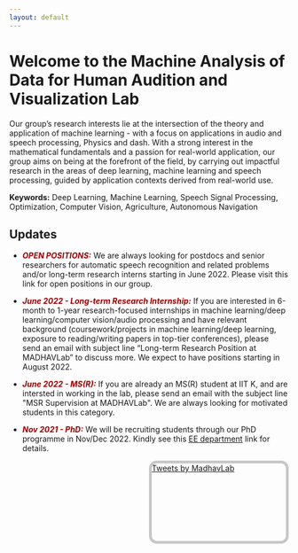 ```yaml
---
layout: default
---
```

# **Welcome to the Machine Analysis of Data for Human Audition and Visualization Lab**
Our group’s research interests lie at the intersection of the theory and application 
of machine learning - with a focus on applications in audio and speech processing, 
Physics and dash. With a strong interest in the mathematical fundamentals and a 
passion for real-world application, our group aims on being at the forefront of 
the field, by carrying out impactful research in the areas of deep learning, 
machine learning and speech processing, guided by application contexts derived 
from real-world use.
    
**Keywords:** Deep Learning, Machine Learning, Speech Signal Processing, 
Optimization, Computer Vision, Agriculture, Autonomous Navigation
        


## Updates

- <span style="color:rgb(159, 0, 0)"><b>*OPEN POSITIONS:*</b></span> We are always looking for postdocs and senior researchers for automatic speech recognition and related problems and/or long-term research interns starting in June 2022. Please visit this link for open positions in our group.

- <span style="color:rgb(159, 0, 0)"><b>*June 2022 - Long-term Research Internship:*</b></span> If you are interested in 6-month to 1-year research-focused internships in machine learning/deep learning/computer vision/audio processing and have relevant background (coursework/projects in machine learning/deep learning, exposure to reading/writing papers in top-tier conferences), please send an email with subject line “Long-term Research Position at MADHAVLab” to discuss more. We expect to have positions starting in August 2022.

- <span style="color:rgb(159, 0, 0)"><b>*June 2022 - MS(R):*</b></span> If you are already an MS(R) student at IIT K, and are intersted in working in the lab, please send an email with the subject line "MSR Supervision at MADHAVLab". We are always looking for motivated students in this category.

- <span style="color:rgb(159, 0, 0)"><b>*Nov 2021 - PhD:*</b></span> We will be recruiting students through our PhD programme in Nov/Dec 2022. Kindly see this [<ins>EE department</ins>](https://iitk.ac.in/ee/admissions) link for details.


<!--twitter box-->
<div class="tweets" style="height: 10em; float: right; width: 48%; border-radius: 1em ;border: 5px solid rgb(199, 199, 199); overflow-y: auto;">
    <a class="twitter-timeline" href=
           "https://twitter.com/madhavlab">
          <!-- In your code value of href tag will be changed -->
          Tweets by MadhavLab
    </a>
    
<script async src="https://platform.twitter.com/widgets.js" charset="utf-8"></script>
<!-- It's a javascript file which will perform all actions which we need to show tweets-->
</div>